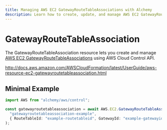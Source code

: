 ```yaml
---
title: Managing AWS EC2 GatewayRouteTableAssociations with Alchemy
description: Learn how to create, update, and manage AWS EC2 GatewayRouteTableAssociations using Alchemy Cloud Control.
---
```


# GatewayRouteTableAssociation

The GatewayRouteTableAssociation resource lets you create and manage [AWS EC2 GatewayRouteTableAssociations](https://docs.aws.amazon.com/ec2/latest/userguide/) using AWS Cloud Control API.

http://docs.aws.amazon.com/AWSCloudFormation/latest/UserGuide/aws-resource-ec2-gatewayroutetableassociation.html

## Minimal Example

```ts
import AWS from "alchemy/aws/control";

const gatewayroutetableassociation = await AWS.EC2.GatewayRouteTableAssociation(
  "gatewayroutetableassociation-example",
  { RouteTableId: "example-routetableid", GatewayId: "example-gatewayid" }
);
```

